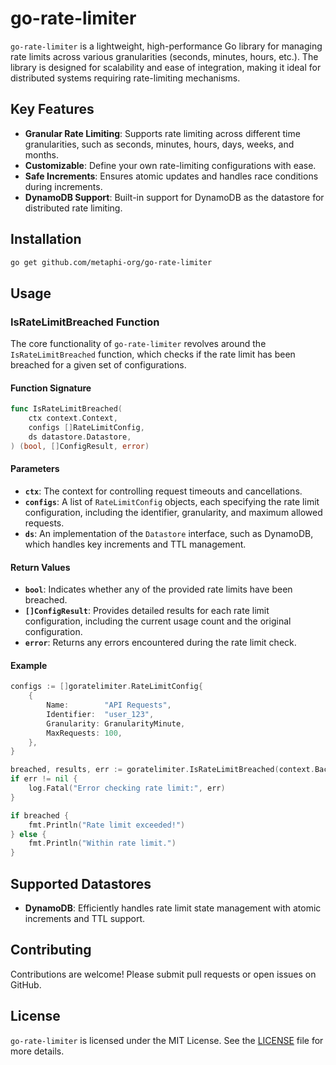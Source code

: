 # go-rate-limiter

`go-rate-limiter` is a lightweight, high-performance Go library for managing rate limits across various granularities (seconds, minutes, hours, etc.). The library is designed for scalability and ease of integration, making it ideal for distributed systems requiring rate-limiting mechanisms.

## Key Features

- **Granular Rate Limiting**: Supports rate limiting across different time granularities, such as seconds, minutes, hours, days, weeks, and months.
- **Customizable**: Define your own rate-limiting configurations with ease.
- **Safe Increments**: Ensures atomic updates and handles race conditions during increments.
- **DynamoDB Support**: Built-in support for DynamoDB as the datastore for distributed rate limiting.

## Installation

```bash
go get github.com/metaphi-org/go-rate-limiter
```

## Usage

### IsRateLimitBreached Function

The core functionality of `go-rate-limiter` revolves around the `IsRateLimitBreached` function, which checks if the rate limit has been breached for a given set of configurations.

#### Function Signature

```go
func IsRateLimitBreached(
    ctx context.Context,
    configs []RateLimitConfig,
    ds datastore.Datastore,
) (bool, []ConfigResult, error)
```

#### Parameters

- **`ctx`**: The context for controlling request timeouts and cancellations.
- **`configs`**: A list of `RateLimitConfig` objects, each specifying the rate limit configuration, including the identifier, granularity, and maximum allowed requests.
- **`ds`**: An implementation of the `Datastore` interface, such as DynamoDB, which handles key increments and TTL management.

#### Return Values

- **`bool`**: Indicates whether any of the provided rate limits have been breached.
- **`[]ConfigResult`**: Provides detailed results for each rate limit configuration, including the current usage count and the original configuration.
- **`error`**: Returns any errors encountered during the rate limit check.

#### Example

```go
configs := []goratelimiter.RateLimitConfig{
    {
        Name:        "API Requests",
        Identifier:  "user_123",
        Granularity: GranularityMinute,
        MaxRequests: 100,
    },
}

breached, results, err := goratelimiter.IsRateLimitBreached(context.Background(), configs, dynamoDBDatastore)
if err != nil {
    log.Fatal("Error checking rate limit:", err)
}

if breached {
    fmt.Println("Rate limit exceeded!")
} else {
    fmt.Println("Within rate limit.")
}
```

## Supported Datastores

- **DynamoDB**: Efficiently handles rate limit state management with atomic increments and TTL support.

## Contributing

Contributions are welcome! Please submit pull requests or open issues on GitHub.

## License

`go-rate-limiter` is licensed under the MIT License. See the [LICENSE](LICENSE) file for more details.
